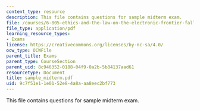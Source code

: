 ```yaml
---
content_type: resource
description: This file contains questions for sample midterm exam.
file: /courses/6-805-ethics-and-the-law-on-the-electronic-frontier-fall-2005/9c7f51e11e0152e84a8aaa8eec2bf773_sample_midterm.pdf
file_type: application/pdf
learning_resource_types:
- Exams
license: https://creativecommons.org/licenses/by-nc-sa/4.0/
ocw_type: OCWFile
parent_title: Exams
parent_type: CourseSection
parent_uid: 8c946352-0188-04f9-0a2b-5b84137aad61
resourcetype: Document
title: sample_midterm.pdf
uid: 9c7f51e1-1e01-52e8-4a8a-aa8eec2bf773
---
```

This file contains questions for sample midterm exam.